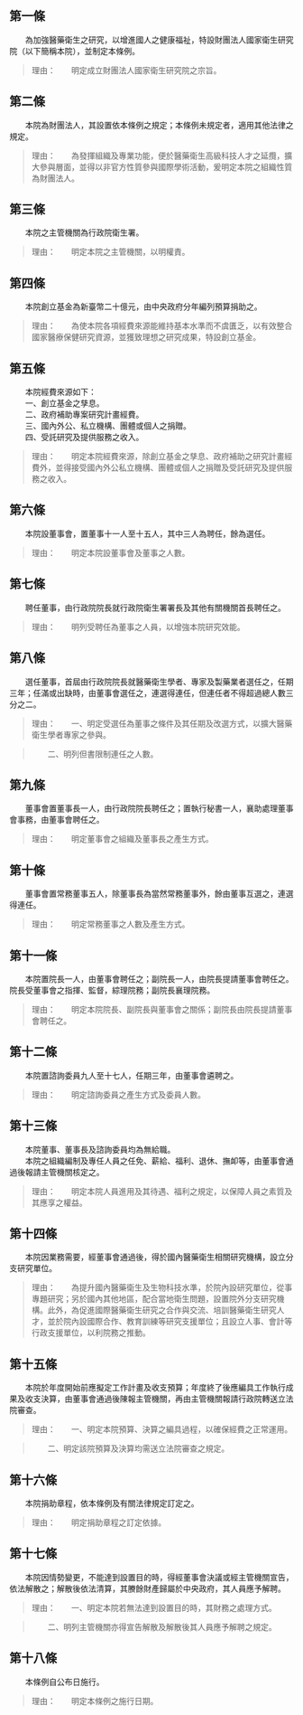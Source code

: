 第一條 
-------
　　為加強醫藥衛生之研究，以增進國人之健康福祉，特設財團法人國家衛生研究院（以下簡稱本院），並制定本條例。  
> 理由：　　明定成立財團法人國家衛生研究院之宗旨。



第二條 
-------
　　本院為財團法人，其設置依本條例之規定；本條例未規定者，適用其他法律之規定。  
> 理由：　　為發揮組織及專業功能，便於醫藥衛生高級科技人才之延攬，擴大參與層面，並得以非官方性質參與國際學術活動，爰明定本院之組織性質為財團法人。



第三條 
-------
　　本院之主管機關為行政院衛生署。  
> 理由：　　明定本院之主管機關，以明權責。



第四條 
-------
　　本院創立基金為新臺幣二十億元，由中央政府分年編列預算捐助之。  
> 理由：　　為使本院各項經費來源能維持基本水準而不虞匱乏，以有效整合國家醫療保健研究資源，並獲致理想之研究成果，特設創立基金。



第五條 
-------
　　本院經費來源如下：  
　　一、創立基金之孳息。  
　　二、政府補助專案研究計畫經費。  
　　三、國內外公、私立機構、團體或個人之捐贈。  
　　四、受託研究及提供服務之收入。  
> 理由：　　明定本院經費來源，除創立基金之孳息、政府補助之研究計畫經費外，並得接受國內外公私立機構、團體或個人之捐贈及受託研究及提供服務之收入。



第六條 
-------
　　本院設董事會，置董事十一人至十五人，其中三人為聘任，餘為選任。  
> 理由：　　明定本院設董事會及董事之人數。



第七條 
-------
　　聘任董事，由行政院院長就行政院衛生署署長及其他有關機關首長聘任之。  
> 理由：　　明列受聘任為董事之人員，以增強本院研究效能。



第八條 
-------
　　選任董事，首屆由行政院院長就醫藥衛生學者、專家及製藥業者選任之，任期三年；任滿或出缺時，由董事會選任之，連選得連任，但連任者不得超過總人數三分之二。  
> 理由：　　一、明定受選任為董事之條件及其任期及改選方式，以擴大醫藥衛生學者專家之參與。

> 　　二、明列但書限制連任之人數。



第九條 
-------
　　董事會置董事長一人，由行政院院長聘任之；置執行秘書一人，襄助處理董事會事務，由董事會聘任之。  
> 理由：　　明定董事會之組織及董事長之產生方式。



第十條 
-------
　　董事會置常務董事五人，除董事長為當然常務董事外，餘由董事互選之，連選得連任。  
> 理由：　　明定常務董事之人數及產生方式。



第十一條 
---------
　　本院置院長一人，由董事會聘任之；副院長一人，由院長提請董事會聘任之。院長受董事會之指揮、監督，綜理院務；副院長襄理院務。  
> 理由：　　明定本院院長、副院長與董事會之關係；副院長由院長提請董事會聘任之。



第十二條 
---------
　　本院置諮詢委員九人至十七人，任期三年，由董事會遴聘之。  
> 理由：　　明定諮詢委員之產生方式及委員人數。



第十三條 
---------
　　本院董事、董事長及諮詢委員均為無給職。  
　　本院之組織編制及專任人員之任免、薪給、福利、退休、撫卹等，由董事會通過後報請主管機關核定之。  
> 理由：　　明定本院人員進用及其待遇、福利之規定，以保障人員之素質及其應享之權益。



第十四條 
---------
　　本院因業務需要，經董事會通過後，得於國內醫藥衛生相關研究機構，設立分支研究單位。  
> 理由：　　為提升國內醫藥衛生及生物科技水準，於院內設研究單位，從事專題研究；另於國內其他地區，配合當地衛生問題，設置院外分支研究機構。此外，為促進國際醫藥衛生研究之合作與交流、培訓醫藥衛生研究人才，並於院內設國際合作、教育訓練等研究支援單位；且設立人事、會計等行政支援單位，以利院務之推動。



第十五條 
---------
　　本院於年度開始前應擬定工作計畫及收支預算；年度終了後應編具工作執行成果及收支決算，由董事會通過後陳報主管機關，再由主管機關報請行政院轉送立法院審查。  
> 理由：　　一、明定本院預算、決算之編具過程，以確保經費之正常運用。

> 　　二、明定該院預算及決算均需送立法院審查之規定。



第十六條 
---------
　　本院捐助章程，依本條例及有關法律規定訂定之。  
> 理由：　　明定捐助章程之訂定依據。



第十七條 
---------
　　本院因情勢變更，不能達到設置目的時，得經董事會決議或經主管機關宣告，依法解散之；解散後依法清算，其賸餘財產歸屬於中央政府，其人員應予解聘。  
> 理由：　　一、明定本院若無法達到設置目的時，其財務之處理方式。

> 　　二、明列主管機關亦得宣告解散及解散後其人員應予解聘之規定。



第十八條 
---------
　　本條例自公布日施行。  
> 理由：　　明定本條例之施行日期。
